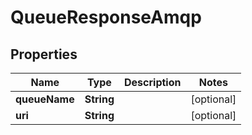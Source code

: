 

# QueueResponseAmqp


## Properties

| Name | Type | Description | Notes |
|------------ | ------------- | ------------- | -------------|
|**queueName** | **String** |  |  [optional] |
|**uri** | **String** |  |  [optional] |



